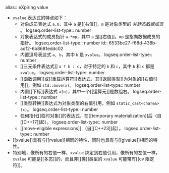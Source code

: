 alias:: eXpiring value

- `xvalue` 表达式的特点如下：
	- 对象成员表达式 `a.m`，其中 `a` 是[[右值]]，`m` 是对象类型的 *非静态数据成员* 。
	  logseq.order-list-type:: number
	- 对象表达式的成员指针 `a.*mp`，其中 `a` 是[[右值]]，`mp` 是指向数据成员的指针。
	  logseq.order-list-type:: number
	  id:: 6533be27-f68d-438b-adf2-6b8681eddc02
	- 内置逗号表达式 `a, b`，其中 `b` 是 `xvalue`。
	  logseq.order-list-type:: number
	- [[三元条件表达式]] `a ? b : c`，对于特定的 `b` 和 `c`，其中 `b` 和 `c` 都是 `xvalue`。
	  logseq.order-list-type:: number
	- [[函数调用]]或[[重载运算符]]表达式，其[[返回类型]]为对象的[[右值引用]]，例如 `std::move(x)`。
	  logseq.order-list-type:: number
	- 内置[[下标]]表达式 `a[n]`，其中一个[[运算元]]是数组右。
	  logseq.order-list-type:: number
	- [[类型转换]]表达式为对象类型的右值引用，例如 `static_cast<char&&>(x)`。
	  logseq.order-list-type:: number
	- 任何指代[[临时对象]]的表达式，在[[temporary materialization]]后（自[[C++17]]起）。
	  logseq.order-list-type:: number
	- [[move-eligible expressions]] （自[[C++23]]起）。
	  logseq.order-list-type:: number
- [[xvalue]]具有与[[rvalue]]相同的特性，同时也具有与[[glvalue]]相同的特性。
- 特别地，像所有的右值一样，`xvalue` 绑定到右值引用，像所有的左值一样，`xvalue` 可能是[[多态]]的，而且非[[类]]类型的 `xvalue` 可能带有[[cv 限定符]]。